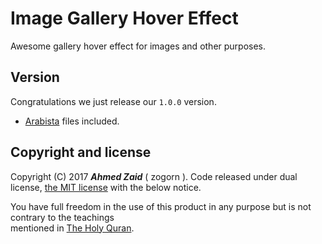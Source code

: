 # Image Gallery Hover Effect
Awesome gallery hover effect for images and other purposes.


## Version
Congratulations we just release our `1.0.0` version.
+ [Arabista](https://github.com/zogorn/arabista) files included.



## Copyright and license
Copyright (C) 2017 **_Ahmed Zaid_** ( zogorn ). Code released under dual license, [the MIT license](https://github.com/zogorn/startingKit/blob/master/LICENSE) with the below notice.

You have full freedom in the use of this product in any purpose but is not contrary to the teachings  
mentioned in [The Holy Quran](http://quran.ksu.edu.sa/index.php?l=en#aya=1_1&m=hafs&qaree=husary&trans=en_sh).
